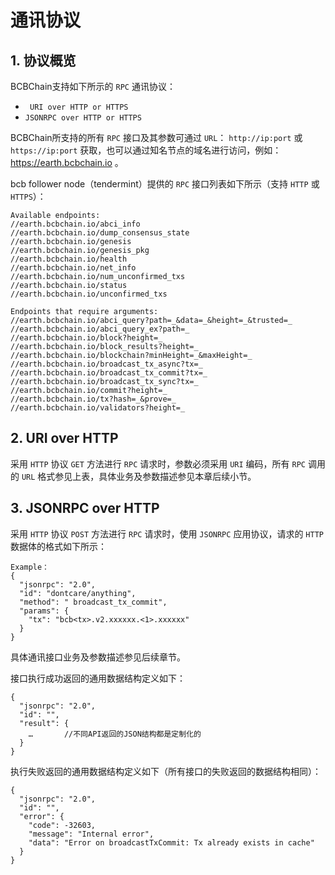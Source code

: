 # 通讯协议



## 1. 协议概览

BCBChain支持如下所示的 `RPC` 通讯协议：

* ` URI over HTTP or HTTPS`
* `JSONRPC over HTTP or HTTPS`

BCBChain所支持的所有 `RPC` 接口及其参数可通过 `URL`： `http://ip:port`  或 `https://ip:port` 获取，也可以通过知名节点的域名进行访问，例如： https://earth.bcbchain.io 。

bcb follower node（tendermint）提供的 `RPC` 接口列表如下所示（支持 `HTTP` 或 `HTTPS`）： 

```
Available endpoints:
//earth.bcbchain.io/abci_info
//earth.bcbchain.io/dump_consensus_state
//earth.bcbchain.io/genesis
//earth.bcbchain.io/genesis_pkg
//earth.bcbchain.io/health
//earth.bcbchain.io/net_info
//earth.bcbchain.io/num_unconfirmed_txs
//earth.bcbchain.io/status
//earth.bcbchain.io/unconfirmed_txs

Endpoints that require arguments:
//earth.bcbchain.io/abci_query?path=_&data=_&height=_&trusted=_
//earth.bcbchain.io/abci_query_ex?path=_
//earth.bcbchain.io/block?height=_
//earth.bcbchain.io/block_results?height=_
//earth.bcbchain.io/blockchain?minHeight=_&maxHeight=_
//earth.bcbchain.io/broadcast_tx_async?tx=_
//earth.bcbchain.io/broadcast_tx_commit?tx=_
//earth.bcbchain.io/broadcast_tx_sync?tx=_
//earth.bcbchain.io/commit?height=_
//earth.bcbchain.io/tx?hash=_&prove=_
//earth.bcbchain.io/validators?height=_
```



## 2. URI over HTTP

采用 `HTTP` 协议 `GET` 方法进行 `RPC` 请求时，参数必须采用 `URI` 编码，所有 `RPC` 调用的 `URL` 格式参见上表，具体业务及参数描述参见本章后续小节。



## 3. JSONRPC over HTTP

采用 `HTTP` 协议 `POST` 方法进行 `RPC` 请求时，使用 `JSONRPC` 应用协议，请求的 `HTTP` 数据体的格式如下所示：

```
Example：
{
  "jsonrpc": "2.0",
  "id": "dontcare/anything",
  "method": " broadcast_tx_commit",
  "params": {
    "tx": "bcb<tx>.v2.xxxxxx.<1>.xxxxxx"
  }
}
```

具体通讯接口业务及参数描述参见后续章节。



接口执行成功返回的通用数据结构定义如下：

```
{
  "jsonrpc": "2.0",
  "id": "",
  "result": {
    …		//不同API返回的JSON结构都是定制化的
  }
}
```



执行失败返回的通用数据结构定义如下（所有接口的失败返回的数据结构相同）：

```
{
  "jsonrpc": "2.0",
  "id": "",
  "error": {
    "code": -32603,
    "message": "Internal error",
    "data": "Error on broadcastTxCommit: Tx already exists in cache"
  }
}
```
